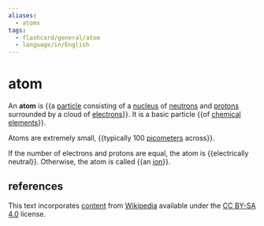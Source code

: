 ```yaml
---
aliases:
  - atoms
tags:
  - flashcard/general/atom
  - language/in/English
---
```


# atom

An __atom__ is {{a [particle](particle.md) consisting of a [nucleus](nucleus.md) of [neutrons](neutron.md) and [protons](proton.md) surrounded by a cloud of [electrons](electron.md)}}. It is a basic particle {{of [chemical elements](chemical%20element.md)}}. <!--SR:!2026-02-12,633,250!2026-12-23,994,310-->

Atoms are extremely small, {{typically 100 [picometers](picometer.md) across}}. <!--SR:!2024-12-26,428,290-->

If the number of electrons and protons are equal, the atom is {{electrically neutral}}. Otherwise, the atom is called {{an [ion](ion.md)}}. <!--SR:!2027-02-02,1096,350!2027-03-20,1045,330-->

## references

This text incorporates [content](https://en.wikipedia.org/wiki/atom) from [Wikipedia](Wikipedia.md) available under the [CC BY-SA 4.0](https://creativecommons.org/licenses/by-sa/4.0/) license.
